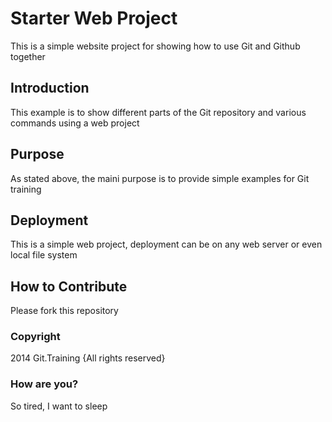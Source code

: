 # Starter Web Project

This is a simple website project for showing how to use Git and Github together
## Introduction

This example is to show different parts of the Git repository and various commands using a web project
## Purpose

As stated above, the maini purpose is to provide simple examples for Git training
## Deployment

This is a simple web project, deployment can be on any web server or even local file system 

## How to Contribute

Please fork this repository


### Copyright

2014 Git.Training {All rights reserved}


### How are you? 

So tired, I want to sleep